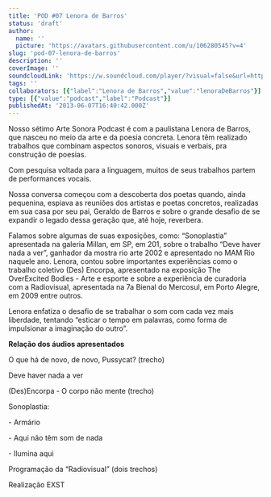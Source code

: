 ```yaml
---
title: 'POD #07 Lenora de Barros'
status: 'draft'
author:
  name: ''
  picture: 'https://avatars.githubusercontent.com/u/106280545?v=4'
slug: 'pod-07-lenora-de-barros'
description: ''
coverImage: ''
soundcloudLink: 'https://w.soundcloud.com/player/?visual=false&url=http%3A%2F%2Fapi.soundcloud.com%2Ftracks%2F98152730&show_artwork=false&in=artesonora%2Fsets%2Fpodcast'
tags: ''
collaborators: [{"label":"Lenora de Barros","value":"lenoraDeBarros"}]
type: [{"value":"podcast","label":"Podcast"}]
publishedAt: '2013-06-07T16:40:42.000Z'
---
```


Nosso sétimo Arte Sonora Podcast é com a paulistana Lenora de Barros, que nasceu no meio da arte e da poesia concreta. Lenora têm realizado trabalhos que combinam aspectos sonoros, visuais e verbais, pra construção de poesias.

Com pesquisa voltada para a linguagem, muitos de seus trabalhos partem de performances vocais.

Nossa conversa começou com a descoberta dos poetas quando, ainda pequenina, espiava as reuniões dos artistas e poetas concretos, realizadas em sua casa por seu pai, Geraldo de Barros e sobre o grande desafio de se expandir o legado dessa geração que, até hoje, reverbera.

Falamos sobre algumas de suas exposições, como: “Sonoplastia” apresentada na galeria Millan, em SP, em 201, sobre o trabalho “Deve haver nada a ver”, ganhador da mostra rio arte 2002 e apresentado no MAM Rio naquele ano. Lenora, contou sobre importantes experiências como o trabalho coletivo (Des) Encorpa, apresentado na exposição The OverExcited Bodies - Arte e esporte e sobre a experiência de curadoria com a Radiovisual, apresentada na 7a Bienal do Mercosul, em Porto Alegre, em 2009 entre outros.

Lenora enfatiza o desafio de se trabalhar o som com cada vez mais liberdade, tentando “esticar o tempo em palavras, como forma de impulsionar a imaginação do outro”.

**Relação dos áudios apresentados**

O que há de novo, de novo, Pussycat? (trecho)

Deve haver nada a ver

(Des)Encorpa - O corpo não mente (trecho)

Sonoplastia:

\- Armário

\- Aqui não têm som de nada

\- Ilumina aqui

Programação da “Radiovisual” (dois trechos)

Realização EXST